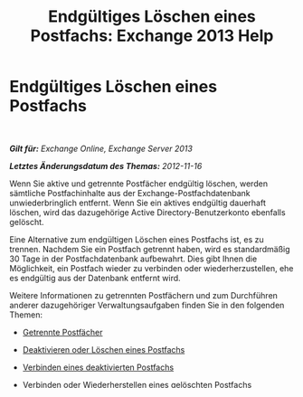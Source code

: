 ﻿---
title: 'Endgültiges Löschen eines Postfachs: Exchange 2013 Help'
TOCTitle: Endgültiges Löschen eines Postfachs
ms:assetid: df35765a-0bef-4561-9846-d91d69c0269c
ms:mtpsurl: https://technet.microsoft.com/de-de/library/JJ863440(v=EXCHG.150)
ms:contentKeyID: 50554929
ms.date: 04/24/2018
mtps_version: v=EXCHG.150
ms.translationtype: HT
---

# Endgültiges Löschen eines Postfachs

 

_**Gilt für:** Exchange Online, Exchange Server 2013_

_**Letztes Änderungsdatum des Themas:** 2012-11-16_

Wenn Sie aktive und getrennte Postfächer endgültig löschen, werden sämtliche Postfachinhalte aus der Exchange-Postfachdatenbank unwiederbringlich entfernt. Wenn Sie ein aktives endgültig dauerhaft löschen, wird das dazugehörige Active Directory-Benutzerkonto ebenfalls gelöscht.

Eine Alternative zum endgültigen Löschen eines Postfachs ist, es zu trennen. Nachdem Sie ein Postfach getrennt haben, wird es standardmäßig 30 Tage in der Postfachdatenbank aufbewahrt. Dies gibt Ihnen die Möglichkeit, ein Postfach wieder zu verbinden oder wiederherzustellen, ehe es endgültig aus der Datenbank entfernt wird.

Weitere Informationen zu getrennten Postfächern und zum Durchführen anderer dazugehöriger Verwaltungsaufgaben finden Sie in den folgenden Themen:

  - [Getrennte Postfächer](disconnected-mailboxes-exchange-2013-help.md)

  - [Deaktivieren oder Löschen eines Postfachs](disable-or-delete-a-mailbox-exchange-2013-help.md)

  - [Verbinden eines deaktivierten Postfachs](connect-a-disabled-mailbox-exchange-2013-help.md)

  - [Verbinden oder Wiederherstellen eines gelöschten Postfachs](connect-or-restore-a-deleted-mailbox-exchange-2013-help.md)


> [!NOTE]
> Die Exchange-Verwaltungskonsole kann nicht zum endgültigen Löschen eines aktiven oder getrennten Postfachs verwendet werden.



## Was sollten Sie wissen, bevor Sie beginnen?

  - Geschätzte Zeit bis zum Abschließen des Vorgangs: 2 Minuten.

  - Bevor Sie diese Verfahren ausführen können, müssen Ihnen die entsprechenden Berechtigungen zugewiesen werden. Informationen zu den von Ihnen benötigten Berechtigungen finden Sie unter "Berechtigungen für die Empfängerbereitstellung" im Thema [Empfängerberechtigungen](recipients-permissions-exchange-2013-help.md).

  - Informationen zu Tastenkombinationen für die Verfahren in diesem Thema finden Sie unter [Tastenkombinationen in der Exchange-Verwaltungskonsole](keyboard-shortcuts-in-the-exchange-admin-center-exchange-online-protection-help.md).


> [!TIP]
> Liegt ein Problem vor? Bitten Sie in den Exchange-Foren um Hilfe. Besuchen Sie die Foren unter <A href="https://go.microsoft.com/fwlink/p/?linkid=60612">Exchange Server</A>, <A href="https://go.microsoft.com/fwlink/p/?linkid=267542">Exchange Online</A> oder <A href="https://go.microsoft.com/fwlink/p/?linkid=285351">Exchange Online Protection</A>..



## Was möchten Sie machen?

## Endgültiges Löschen eines aktiven Postfachs

## Endgültiges Löschen eines aktiven Postfachs mithilfe der Shell

Führen Sie den folgenden Befehl aus, um ein aktives Postfach und das dazugehörige Active Directory-Benutzerkonto endgültig zu löschen.

```powershell
Remove-Mailbox -Identity <identity> -Permanent $true
```


> [!NOTE]
> Wenn Sie den Parameter <EM>Permanent</EM> nicht angeben, wird das gelöschte Postfach standardmäßig 30&nbsp;Tage in der Postfachdatenbank aufbewahrt, ehe es endgültig gelöscht wird.



Ausführliche Informationen zu Syntax und Parametern finden Sie unter [Remove-Mailbox](https://technet.microsoft.com/de-de/library/aa995948\(v=exchg.150\)).

## Woher wissen Sie, dass dieses Verfahren erfolgreich war?

Um sicherzustellen, dass Sie ein aktives Postfach endgültig gelöscht haben, gehen Sie folgendermaßen vor:

1.  Stellen Sie sicher, dass das Postfach nicht mehr in der Exchange-Verwaltungskonsole aufgeführt ist.

2.  Vergewissern Sie sich, dass das dazugehörige Benutzerkonto nicht mehr in "Active Directory-Benutzer und -Computer" aufgeführt ist.

3.  Führen Sie den folgenden Befehl aus, um zu prüfen, ob das Postfach endgültig aus der Exchange-Postfachdatenbank gelöscht wurde.
    
    ```powershell
    Get-MailboxDatabase | Get-MailboxStatistics | Where {         Get-MailboxDatabase | Get-MailboxStatistics | Where { $_.DisplayName -eq "<display name>" }.DisplayName -eq "<display name>" }
    ```
    
    Wenn Sie das Postfach erfolgreich endgültig gelöscht haben, gibt der Befehl keine Ergebnisse zurück. Wenn das Postfach nicht endgültig gelöscht wurde, gibt der Befehl Informationen zum Postfach zurück.

## Endgültiges Löschen eines getrennten Postfachs

## Endgültiges Löschen eines getrennten Postfachs mithilfe der Shell

Es gibt zwei Typen von getrennten Postfächern: deaktivierte und vorläufig gelöschte Postfächer. Sie müssen beim Ausführen des Cmdlets einen dieser Typen angeben, um das Postfach endgültig zu löschen. Stimmt der von Ihnen angegebene Typ nicht mit dem tatsächlichen Typ des getrennten Postfachs überein, wird der Befehl nicht ausgeführt.

Führen Sie den folgenden Befehl aus, um zu prüfen, ob ein getrenntes Postfach deaktiviert ist oder vorläufig gelöscht wurde.
```powershell
    Get-MailboxDatabase | Get-MailboxStatistics | Where { $_.DisplayName -eq "<display name>" } | fl DisplayName,MailboxGuid,Database,DisconnectReason
```

Der Wert der Eigenschaft *DisconnectReason* bei getrennten Postfächern ist entweder `Disabled` oder `SoftDeleted`.

Sie können den folgenden Befehl ausführen, um den Typ aller getrennten Postfächer in Ihrer Organisation anzuzeigen.

```powershell
    Get-MailboxDatabase | Get-MailboxStatistics | Where { $_.DisconnectReason -ne $null } | fl DisplayName,MailboxGuid,Database,DisconnectReason
```


> [!WARNING]
> Wenn Sie mit dem Cmdlet <STRONG>Remove-StoreMailbox</STRONG> ein getrenntes Postfach und dessen gesamten Inhalt aus der Postfachdatenbank löschen, ist der Datenverlust endgültig.



In diesem Beispiel wird das deaktivierte Postfach mit der GUID "2ab32ce3-fae1-4402-9489-c67e3ae173d3" endgültig aus der Postfachdatenbank "MBD01" gelöscht.

```powershell
    Remove-StoreMailbox -Database MBD01 -Identity "2ab32ce3-fae1-4402-9489-c67e3ae173d3" -MailboxState Disabled
```

In diesem Beispiel wird das vorläufig gelöschte Postfach Dan Jump Ayla endgültig aus der Postfachdatenbank MBD01 gelöscht.

```powershell
Remove-StoreMailbox -Database MBD01 -Identity "Dan Jump" -MailboxState SoftDeleted
```

In diesem Beispiel werden alle vorläufig gelöschten Postfächer endgültig aus der Postfachdatenbank "MBD01" gelöscht.

```powershell
    Get-MailboxStatistics -Database MBD01 | where {$_.DisconnectReason -eq "SoftDeleted"} | ForEach {Remove-StoreMailbox -Database $_.Database -Identity $_.MailboxGuid -MailboxState SoftDeleted}
```

Ausführliche Informationen zu Syntax und Parametern finden Sie unter [Remove-StoreMailbox](https://technet.microsoft.com/de-de/library/ff829913\(v=exchg.150\)) und [Get-MailboxStatistics](https://technet.microsoft.com/de-de/library/bb124612\(v=exchg.150\)).

## Woher wissen Sie, dass dieses Verfahren erfolgreich war?

Zum Prüfen, ob ein getrenntes Postfach endgültig auch aus der Exchange-Postfachdatenbank gelöscht wurde, führen Sie den folgenden Befehl aus.

```powershell
Get-MailboxDatabase | Get-MailboxStatistics | Where {     Get-MailboxDatabase | Get-MailboxStatistics | Where { $_.DisplayName -eq "<display name>" }.DisplayName -eq "<display name>" }
```

Wenn Sie das Postfach erfolgreich endgültig gelöscht haben, gibt der Befehl keine Ergebnisse zurück. Wenn das Postfach nicht endgültig gelöscht wurde, gibt der Befehl Informationen zum Postfach zurück.


